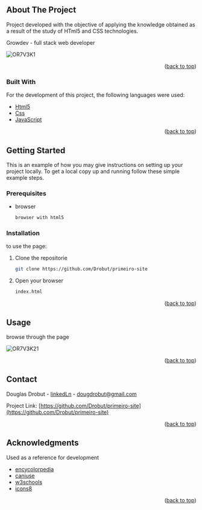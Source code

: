 <!-- ABOUT THE PROJECT -->
## About The Project

Project developed with the objective of applying the knowledge obtained as a result of the study of HTml5 and CSS technologies.

Growdev - full stack web developer

![OR7V3K1](https://user-images.githubusercontent.com/75647011/159008274-23ad7267-f5b1-4a28-8eea-71c8880f5753.jpg)


<p align="right">(<a href="#top">back to top</a>)</p>



### Built With

For the development of this project, the following languages were used:

* [Html5](https://pt.wikipedia.org/wiki/HTML5)
* [Css](https://pt.wikipedia.org/wiki/Cascading_Style_Sheets)
* [JavaScript](https://pt.wikipedia.org/wiki/JavaScript)

<p align="right">(<a href="#top">back to top</a>)</p>



<!-- GETTING STARTED -->
## Getting Started

This is an example of how you may give instructions on setting up your project locally.
To get a local copy up and running follow these simple example steps.

### Prerequisites

* browser

  ```sh
  browser with html5
  ```

### Installation

to use the page:

1. Clone the repositorie
   ```sh
   git clone https://github.com/Drobut/primeiro-site
   ```
2. Open your browser
   ```sh
   index.html
   ```
<p align="right">(<a href="#top">back to top</a>)</p>



<!-- USAGE EXAMPLES -->
## Usage

browse through the page

![OR7V3K21](https://user-images.githubusercontent.com/75647011/159008304-761bc427-a55b-4410-b414-a1b46e242b0e.jpg)



<p align="right">(<a href="#top">back to top</a>)</p>


<!-- CONTACT -->
## Contact

Douglas Drobut - [linkedLn](https://www.linkedin.com/in/drobutdouglas/) - dougdrobut@gmail.com

Project Link: [https://github.com/Drobut/primeiro-site](https://github.com/Drobut/primeiro-site)

<p align="right">(<a href="#top">back to top</a>)</p>



<!-- ACKNOWLEDGMENTS -->
## Acknowledgments

Used as a reference for development

* [encycolorpedia](https://encycolorpedia.pt/html)
* [caniuse](https://caniuse.com/)
* [w3schools](https://www.w3schools.com/css/default.asp)
* [icons8](https://icons8.com.br/)


<p align="right">(<a href="#top">back to top</a>)</p>

